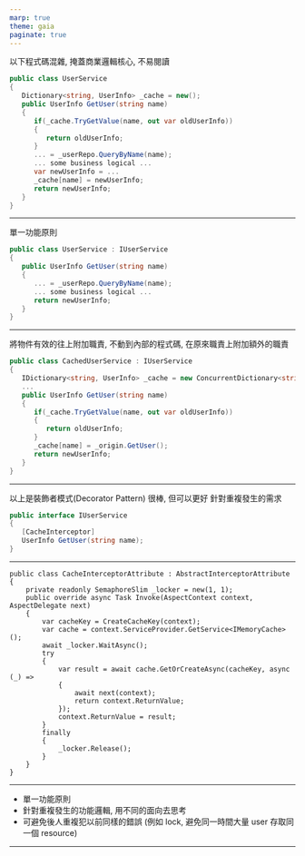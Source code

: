 ```yaml
--- 
marp: true
theme: gaia
paginate: true
---
```


以下程式碼混雜, 掩蓋商業邏輯核心, 不易閱讀
```C#
public class UserService
{
   Dictionary<string, UserInfo> _cache = new();
   public UserInfo GetUser(string name)
   {
      if(_cache.TryGetValue(name, out var oldUserInfo))
      {
         return oldUserInfo;
      }
      ... = _userRepo.QueryByName(name);
      ... some business logical ...
      var newUserInfo = ...
      _cache[name] = newUserInfo;
      return newUserInfo;
   }
}
```

---

單一功能原則
```C#
public class UserService : IUserService
{
   public UserInfo GetUser(string name)
   {
      ... = _userRepo.QueryByName(name);
      ... some business logical ...
      return newUserInfo;
   }
}
```

---

將物件有效的往上附加職責, 不動到內部的程式碼, 在原來職責上附加額外的職責
```C#
public class CachedUserService : IUserService
{
   IDictionary<string, UserInfo> _cache = new ConcurrentDictionary<string, UserInfo>();
   ...
   public UserInfo GetUser(string name)
   {
      if(_cache.TryGetValue(name, out var oldUserInfo))
      {
         return oldUserInfo;
      }
      _cache[name] = _origin.GetUser();
      return newUserInfo;
   }
}
```


---

以上是裝飾者模式(Decorator Pattern) 很棒, 但可以更好
針對重複發生的需求
```C#
public interface IUserService
{
   [CacheInterceptor]
   UserInfo GetUser(string name);
}
```


---

```
public class CacheInterceptorAttribute : AbstractInterceptorAttribute
{
	private readonly SemaphoreSlim _locker = new(1, 1);
	public override async Task Invoke(AspectContext context, AspectDelegate next)
	{
		var cacheKey = CreateCacheKey(context);
		var cache = context.ServiceProvider.GetService<IMemoryCache>();
		await _locker.WaitAsync();
		try
		{
			var result = await cache.GetOrCreateAsync(cacheKey, async (_) =>
			{
				await next(context);
				return context.ReturnValue;
			});
			context.ReturnValue = result;
		}
		finally
		{
			_locker.Release();
		}
	}
}
```


---


* 單一功能原則
* 針對重複發生的功能邏輯, 用不同的面向去思考
* 可避免後人重複犯以前同樣的錯誤 (例如 lock, 避免同一時間大量 user 存取同一個 resource)


---




